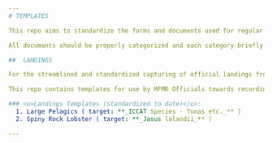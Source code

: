 ```yaml
---
# TEMPLATES

This repo aims to standardize the forms and documents used for regular research, monitoring and compliance activities within the Ministry of Fisheries & Marine Resources (MFMR) - for ALL departments applicable.

All documents should be properly categorized and each category briefly described as follows.

##  LANDINGS

For the streamlined and standardized capturing of official landings from commercial (and other) fisheries within the Namibian EEZ.

This repo contains templates for use by MFMR Officials towards recording landings from the respective Namibian fisheries.

### <u>Landings Templates (standardized to date)</u>:
  1. Large Pelagics ( target: **_ICCAT Species - Tunas etc._** )  
  2. Spiny Rock Lobster ( target: **_Jasus lalandii_** )

---
```

